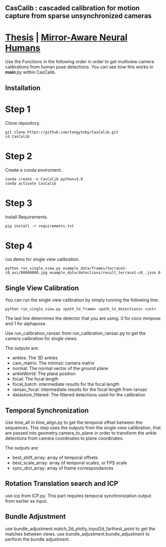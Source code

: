 ## CasCalib : cascaded calibration for motion capture from sparse unsynchronized cameras

# [Thesis](https://open.library.ubc.ca/soa/cIRcle/collections/ubctheses/24/items/1.0437869) | [Mirror-Aware Neural Humans](https://arxiv.org/abs/2309.04750)

Use the Functions in the following order in order to get multiview camera calibrations from human pose detections. You can see how this works in __main__.py within CasCalib.

## Installation

# Step 1
Clone repository.
```
git clone https://github.com/tangytoby/CasCalib.git
cd CasCalib
```

# Step 2
Create a conda enviroment.
```
conda create -n CasCalib python=3.8
conda activate CasCalib
```

# Step 3
Install Requirements.
```
pip install -r requirements.txt
```

# Step 4
run demo for single view calibration.
```
python run_single_view.py example_data/frames/terrace1-c0_avi/00000000.jpg example_data/detections/result_terrace1-c0_.json 0
```

## Single View Calibration

You can run the single view calibration by simply running the following line:
```
python run_single_view.py <path_to_frame> <path_to_detections> <int>
```
The last line determines the detector that you are using. 0 for coco mmpose and 1 for alphapose.

Use run_calibration_ransac from run_calibration_ransac.py to get the camera calibration for single views. 

The outputs are:

- ankles: The 3D ankles
- cam_matrix: The intrinsic camera matrix
- normal: The normal vector of the ground plane
- ankleWorld: The plane position
- focal: The focal length
- focal_batch: intermediate results for the focal length
- ransac_focal: intermediate results for the focal length from ransac
- datastore_filtered: The filtered detections used for the calibration

## Temporal Synchronization
Use time_all in time_align.py to get the temporal offset between the sequences. This step uses the outputs from the single view calilbration, that are passed into geometry.camera_to_plane in order to transform the ankle detections from camera coordinates to plane coordinates. 

The outputs are:

- best_shift_array: array of temporal offsets
- best_scale_array: array of temporal scales, or FPS scale
- sync_dict_array: array of frame correspondances

## Rotation Translation search and ICP
use icp from ICP.py. This part requires temporal synchronization output from earlier as input.

## Bundle Adjustment
use bundle_adjustment.match_3d_plotly_input2d_farthest_point to get the matches between views.
use bundle_adjustment.bundle_adjustment to perform the bundle adjustment.